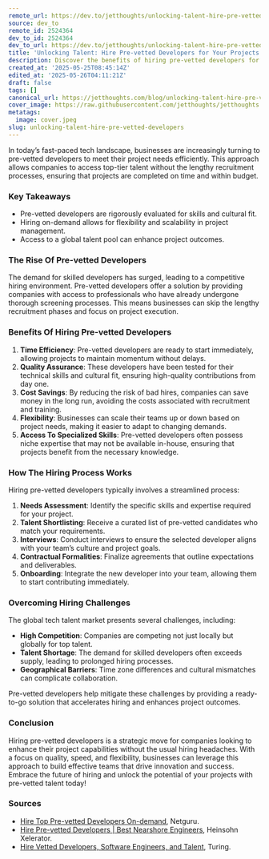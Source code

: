```yaml
---
remote_url: https://dev.to/jetthoughts/unlocking-talent-hire-pre-vetted-developers-for-your-projects-33j8
source: dev_to
remote_id: 2524364
dev_to_id: 2524364
dev_to_url: https://dev.to/jetthoughts/unlocking-talent-hire-pre-vetted-developers-for-your-projects-33j8
title: 'Unlocking Talent: Hire Pre-vetted Developers for Your Projects'
description: Discover the benefits of hiring pre-vetted developers for your projects. Learn how this approach can save time, reduce costs, and enhance project outcomes.
created_at: '2025-05-25T08:45:14Z'
edited_at: '2025-05-26T04:11:21Z'
draft: false
tags: []
canonical_url: https://jetthoughts.com/blog/unlocking-talent-hire-pre-vetted-developers/
cover_image: https://raw.githubusercontent.com/jetthoughts/jetthoughts.github.io/master/content/blog/unlocking-talent-hire-pre-vetted-developers/cover.jpeg
metatags:
  image: cover.jpeg
slug: unlocking-talent-hire-pre-vetted-developers
---
```

In today’s fast-paced tech landscape, businesses are increasingly turning to pre-vetted developers to meet their project needs efficiently. This approach allows companies to access top-tier talent without the lengthy recruitment processes, ensuring that projects are completed on time and within budget.

### Key Takeaways

*   Pre-vetted developers are rigorously evaluated for skills and cultural fit.
*   Hiring on-demand allows for flexibility and scalability in project management.
*   Access to a global talent pool can enhance project outcomes.

### The Rise Of Pre-vetted Developers

The demand for skilled developers has surged, leading to a competitive hiring environment. Pre-vetted developers offer a solution by providing companies with access to professionals who have already undergone thorough screening processes. This means businesses can skip the lengthy recruitment phases and focus on project execution.

### Benefits Of Hiring Pre-vetted Developers

1.  **Time Efficiency**: Pre-vetted developers are ready to start immediately, allowing projects to maintain momentum without delays.
2.  **Quality Assurance**: These developers have been tested for their technical skills and cultural fit, ensuring high-quality contributions from day one.
3.  **Cost Savings**: By reducing the risk of bad hires, companies can save money in the long run, avoiding the costs associated with recruitment and training.
4.  **Flexibility**: Businesses can scale their teams up or down based on project needs, making it easier to adapt to changing demands.
5.  **Access To Specialized Skills**: Pre-vetted developers often possess niche expertise that may not be available in-house, ensuring that projects benefit from the necessary knowledge.

### How The Hiring Process Works

Hiring pre-vetted developers typically involves a streamlined process:

1.  **Needs Assessment**: Identify the specific skills and expertise required for your project.
2.  **Talent Shortlisting**: Receive a curated list of pre-vetted candidates who match your requirements.
3.  **Interviews**: Conduct interviews to ensure the selected developer aligns with your team’s culture and project goals.
4.  **Contractual Formalities**: Finalize agreements that outline expectations and deliverables.
5.  **Onboarding**: Integrate the new developer into your team, allowing them to start contributing immediately.

### Overcoming Hiring Challenges

The global tech talent market presents several challenges, including:

*   **High Competition**: Companies are competing not just locally but globally for top talent.
*   **Talent Shortage**: The demand for skilled developers often exceeds supply, leading to prolonged hiring processes.
*   **Geographical Barriers**: Time zone differences and cultural mismatches can complicate collaboration.

Pre-vetted developers help mitigate these challenges by providing a ready-to-go solution that accelerates hiring and enhances project outcomes.

### Conclusion

Hiring pre-vetted developers is a strategic move for companies looking to enhance their project capabilities without the usual hiring headaches. With a focus on quality, speed, and flexibility, businesses can leverage this approach to build effective teams that drive innovation and success. Embrace the future of hiring and unlock the potential of your projects with pre-vetted talent today!

### Sources

*   [Hire Top Pre-vetted Developers On-demand](https://www.netguru.com/hire), Netguru.
*   [Hire Pre-vetted Developers | Best Nearshore Engineers](https://www.us.heinsohn.co/blog/pre-vetted-developers/), Heinsohn Xelerator.
*   [Hire Vetted Developers, Software Engineers, and Talent](https://www.turing.com/hire-developers), Turing.